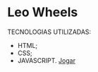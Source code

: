 # Leo Wheels
TECNOLOGIAS UTILIZADAS:
- HTML;
- CSS;
- JAVASCRIPT.
<a href="https://lphbackspace.github.io/Leo-Wheels/leo%20wheels/index.html">Jogar</a>


<!-- <img align="right" alt="Leo-Jotaro-GIF" src="https://cdn.discordapp.com/attachments/900862006763081818/900938513757929492/Leo-wheels.GIF"> -->

